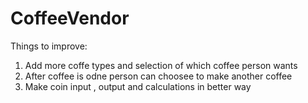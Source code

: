 # CoffeeVendor

Things to improve:

1. Add more coffe types and selection of which coffee person wants
2. After coffee is odne person can choosee to make another coffee
3. Make coin input , output and calculations in better way

